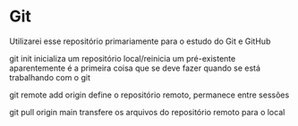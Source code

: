 # Git
Utilizarei esse repositório primariamente para o estudo do Git e GitHub

git init                inicializa um repositório local/reinicia um pré-existente
                        aparentemente é a primeira coisa que se deve fazer quando
                        se está trabalhando com o git

git remote add origin   define o repositório remoto, permanece entre sessões

git pull origin main    transfere os arquivos do repositório remoto para o local

